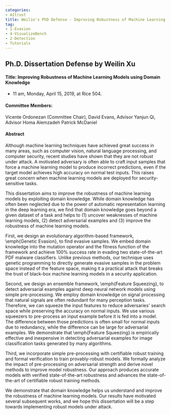 ```yaml
---
categories:
- AItrust
title: Weilin's PhD Defense - Improving Robustness of Machine Learning Models using Domain Knowledge
tag:
- 1-Evasion
- 4-VisualizeBench
- 2-Detection
- Tutorials
---
```


## Ph.D. Dissertation Defense by Weilin Xu

#### Title: Improving Robustness of Machine Learning Models using Domain Knowledge

+ 11 am, Monday, April 15, 2019, at Rice 504.

####  Committee Members: 
Vicente Ordonezan (Committee Chair), 
David Evans, Advisor
Yanjun Qi, Advisor
Homa Alemzadeh
Patrick McDaniel


#### Abstract 
Although machine learning techniques have achieved great success in many areas, such as computer vision, natural language processing, and computer security, recent studies have shown that they are not robust under attack. A motivated adversary is often able to craft input samples that force a machine learning model to produce incorrect predictions, even if the target model achieves high accuracy on normal test inputs. This raises great concern when machine learning models are deployed for security-sensitive tasks. 

This dissertation aims to improve the robustness of machine learning models by exploiting domain knowledge. While domain knowledge has often been neglected due to the power of automatic representation learning in the deep learning era, we find that domain knowledge goes beyond a given dataset of a task and helps to (1) uncover weaknesses of machine learning models, (2) detect adversarial examples and (3) improve the robustness of machine learning models.

First, we design an evolutionary algorithm-based framework, \emph{Genetic Evasion}, to find evasive samples. We embed domain knowledge into the mutation operator and the fitness function of the framework and achieve 100% success rate in evading two state-of-the-art PDF malware classifiers. Unlike previous methods, our technique uses genetic programming to directly generate evasive samples in the problem space instead of the feature space, making it a practical attack that breaks the trust of black-box machine learning models in a security application.

Second, we design an ensemble framework, \emph{Feature Squeezing}, to detect adversarial examples against deep neural network models using simple pre-processing. We employ domain knowledge on signal processing that natural signals are often redundant for many perception tasks. Therefore, we can squeeze the input features to reduce adversaries' search space while preserving the accuracy on normal inputs. 
We use various squeezers to pre-process an input example before it is fed into a model. The difference between those predictions is often small for normal inputs due to redundancy, while the difference can be large for adversarial examples. We demonstrate that \emph{Feature Squeezing} is empirically effective and inexpensive in detecting adversarial examples for image classification tasks generated by many algorithms.

Third, we incorporate simple pre-processing with certifiable robust training and formal verification to train provably-robust models. We formally analyze the impact of pre-processing on adversarial strength and derive novel methods to improve model robustness. Our approach produces accurate models with verified state-of-the-art robustness and advances the state-of-the-art of certifiable robust training methods.

We demonstrate that domain knowledge helps us understand and improve the robustness of machine learning models. Our results have motivated several subsequent works, and we hope this dissertation will be a step towards implementing robust models under attack.